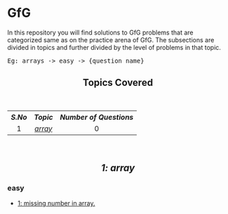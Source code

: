# GfG

<The>In this repository you will find solutions to GfG problems that are categorized same as on the practice arena of GfG. The subsections are divided in topics and further divided by the level of problems in that topic.</p>

<pre>Eg: arrays -> easy -> {question name}</pre>

<h2 align="center"> Topics Covered </h2>
<br>
<table align="center">
<tr>
   <th><b><i>S.No</i></b></th>
   <th><b><i>Topic</i></b></th>
   <th><b><i>Number of Questions</i></b></th>
</tr>
<tr>
   <td align="center">1</td>
   <td align="center"><a href="#arrays"><i>array</i></a></td>
   <td align="center">0</td>
</tr>
<!-- <tr>
   <td align="center">2</td>
   <td align="center"><a href="#matrix"><i>Matrix</i></a></td>
   <td align="center">10</td>
</tr>
<tr>
   <td align="center">3</td>
   <td align="center"><a href="#strings"><i>Strings</i></a></td>
   <td align="center">43</td>
</tr>
<tr>
   <td align="center">4</td>
   <td align="center"><a href="#searching_sorting"><i>Searching & Sorting</i></a></td>
   <td align="center">36</td>
</tr>
<tr>
   <td align="center">5</td>
   <td align="center"><a href="#linked_list"><i>Linked List</i></a></td>
   <td align="center">36</td>
</tr>
<tr>
   <td align="center">6</td>
   <td align="center"><a href="#binary_tree"><i>Binary Trees</i></a></td>
   <td align="center">35</td>
</tr>
<tr>
   <td align="center">7</td>
   <td align="center"><a href="#binary_search"><i>Binary Search Trees</i></a></td>
   <td align="center">22</td>
</tr>
<tr>
   <td align="center">8</td>
   <td align="center"><a href="#greedy"><i>Greedy</i></a></td>
   <td align="center">35</td>
</tr>
<tr>
   <td align="center">9</td>
   <td align="center"><a href="#backtracking"><i>Back-Tracking</i></a></td>
   <td align="center">19</td>
</tr>
<tr>
   <td align="center">10</td>
   <td align="center"><a href="#stack_queues"><i>Stack & Queues</i></a></td>
   <td align="center">38</td>
</tr>
<tr>
   <td align="center">11</td>
   <td align="center"><a href="#heap"><i>Heap</i></a></td>
   <td align="center">18</td>
</tr>
<tr>
   <td align="center">12</td>
   <td align="center"><a href="#graph"><i>Graph</i></a></td>
   <td align="center">44</td>
</tr>
<tr>
   <td align="center">13</td>
   <td align="center"><a href="#trie"><i>Trie</i></a></td>
   <td align="center">6</td>
</tr>
<tr>
   <td align="center">14</td>
   <td align="center"><a href="#dp"><i>Dynamic Programming</i></a></td>
   <td align="center">60</td>
</tr>
<tr>
   <td align="center">15</td>
   <td align="center"><a href="#bit"><i>Bit Manipulation</i></a></td>
   <td align="center">10</td>
</tr>
<tr>
   <td align="center"><b> ✥ </b></td>
   <td align="center"><b>Total Questions</b></td>
   <td align="center"><b>448</b></td>
</tr> -->
</table>

<br>

<h2 align="center"><a id="arrays"><i>1: array</i></a></h2>
<h3>easy</h3>

-  <a href="https://practice.geeksforgeeks.org/problems/missing-number-in-array1416/1">1: missing number in array.</a>
